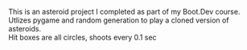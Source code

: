 This is an asteroid project I completed as part of my Boot.Dev course.  
Utlizes pygame and random generation to play a cloned version of asteroids.  
Hit boxes are all circles, shoots every 0.1 sec
